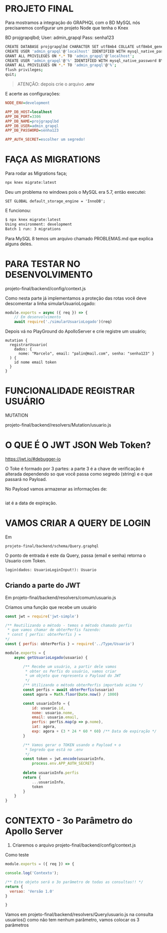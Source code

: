 # PROJETO FINAL

Para mostramos a integração do GRAPHQL com o BD MySQL nós precisaremos
configurar um projeto Node que tenha o Knex


BD projgrapqlbd;
User: admin_grapql
Pass: senha123


```bash
CREATE DATABASE projgrapqlbd CHARACTER SET utf8mb4 COLLATE utf8mb4_general_ci;
CREATE USER 'admin_grapql'@'localhost' IDENTIFIED WITH mysql_native_password BY 'senha123';
GRANT ALL PRIVILEGES ON *.* TO 'admin_grapql'@'localhost';
CREATE USER 'admin_grapql'@'%' IDENTIFIED WITH mysql_native_password BY 'senha123';
GRANT ALL PRIVILEGES ON *.* TO 'admin_grapql'@'%';
flush privileges;
quit;
```

> ATENÇÃO: depois crie o arquivo **.env**

E acerte as configurações:

```ini
NODE_ENV=development

APP_DB_HOST=localhost
APP_DB_PORT=3306
APP_DB_NAME=projgrapqlbd
APP_DB_USER=admin_grapql
APP_DB_PASSWORD=senha123

APP_AUTH_SECRET=escolher um segredo!
```

# FAÇA AS MIGRATIONS

Para rodar as Migrations faça;

```bash
npx knex migrate:latest
```

Deu um problema no windows pois o MySQL era 5.7, então executei:

```
SET GLOBAL default_storage_engine = 'InnoDB';
```
E funcionou:

```bash
$ npx knex migrate:latest
Using environment: development
Batch 1 run: 3 migrations
```

Para MySQL 8 temos um arquivo chamado PROBLEMAS.md que explica alguns deles.


# PARA TESTAR NO DESENVOLVIMENTO

projeto-final/backend/config/context.js

Como nesta parte já implementamos a proteção das rotas
você deve descomentar a linha simularUsuarioLogado:

```javascript
module.exports = async ({ req }) => {
    // Em desenvolvimento
    await require('./simularUsuarioLogado')(req)
```

Depois vá no PlayGround do ApolloServer e crie registre um usuário;

```
mutation {
  registrarUsuario( 
    dados: { 
      nome: "Marcelo", email: "palin@mail.com", senha: "senha123" }
  ) {
    id nome email token
  }
}

```


# FUNCIONALIDADE REGISTRAR USUÁRIO 

MUTATION

projeto-final/backend/resolvers/Mutation/usuario.js


# O QUE É O JWT JSON Web Token?

https://jwt.io/#debugger-io

O Toke é formado por 3 partes: a parte 3 é a chave
de verificação é alterada dependendo so que você passa como
segredo (string) e o que passará no Payload.

No Payload vamos armazenar as informações de:

```json

```

iat é a data de expiração.


# VAMOS CRIAR A QUERY DE LOGIN

Em 
```
projeto-final/backend/schema/Query.graphql
```

O ponto de entrada é este da Query, passa (email e senha)
retorna o Usuario com Token.
```graphql
login(dados: UsuarioLoginInput!): Usuario
```

## Criando a parte do JWT

Em projeto-final/backend/resolvers/comum/usuario.js

Criamos uma função que recebe um usuário 

```javascript
const jwt = require('jwt-simple')

/** Reutilizando o método - temos o método chamado perfis 
 * que vamos chamar de obterPerfis fazendo:
 * const { perfis: obterPerfis } =
*/
const { perfis: obterPerfis } = require('../Type/Usuario')

module.exports = {
    async getUsuarioLogado(usuario) {

        /** Recebe um usuário, a partir dele vamos 
         * obter os Perfis do usuário, vamos criar 
         * um objeto que representa o Payload do JWT
         */
        /** Utilizando o método obterPerfis importado acima */
        const perfis = await obterPerfis(usuario)
        const agora = Math.floor(Date.now() / 1000)

        const usuarioInfo = {
            id: usuario.id,
            nome: usuario.nome,
            email: usuario.email,
            perfis: perfis.map(p => p.nome),
            iat: agora,
            exp: agora + (3 * 24 * 60 * 60) /** Data de expiração */
        }

        /** Vamos gerar o TOKEN usando o Payload + o 
         * Segredo que está no .env
         */
        const token = jwt.encode(usuarioInfo,
            process.env.APP_AUTH_SECRET)
        
        delete usuarioInfo.perfis
        return {
            ...usuarioInfo,
            token
        }
    }
}
```

# CONTEXTO - 3o Parâmetro do Apollo Server

1) Criaremos o arquivo projeto-final/backend/config/context.js

Como teste 

```javascript
module.exports = ({ req }) => {

console.log('Contexto');

/** Este objeto será o 3o parâmetro de todas as consultas!! */
return {
  versao: 'Versão 1.0'
}

}
```

Vamos em projeto-final/backend/resolvers/Query/usuario.js na consulta usuarios()
como não tem nenhum parâmetro, vamos colocar os 3 parâmetros

